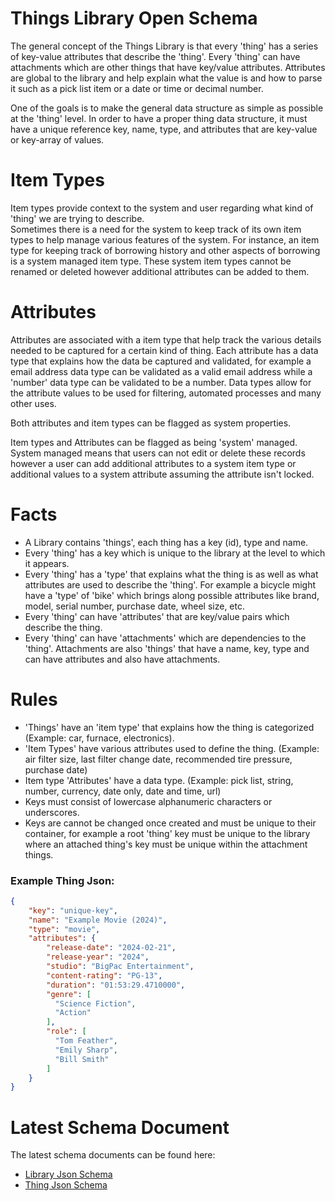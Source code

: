 # Things Library Open Schema

The general concept of the Things Library is that every 'thing' has a series of key-value attributes that describe the 'thing'.
Every 'thing' can have attachments which are other things that have key/value attributes. Attributes are global to the library and help explain what the value is and how to parse it such as a pick list item or a date or time or decimal number.

One of the goals is to make the general data structure as simple as possible at the 'thing' level. In order to have a proper thing data structure, it must have a unique reference key, name, type, and attributes that are key-value or key-array of values.

# Item Types

Item types provide context to the system and user regarding what kind of 'thing' we are trying to describe.  
Sometimes there is a need for the system to keep track of its own item types to help manage various features of the system.
For instance, an item type for keeping track of borrowing history and other aspects of borrowing is a system managed item type.
These system item types cannot be renamed or deleted however additional attributes can be added to them.

# Attributes

Attributes are associated with a item type that help track the various details needed to be captured for a certain kind of thing.
Each attribute has a data type that explains how the data be captured and validated, for example a email address data type can be validated as a valid email address while a 'number' data type can be validated to be a number. 
Data types allow for the attribute values to be used for filtering, automated processes and many other uses.

Both attributes and item types can be flagged as system properties.

Item types and Attributes can be flagged as being 'system' managed.  System managed means that users can not edit or delete these records however a user can add additional attributes to a system item type or additional values to a system attribute assuming the attribute isn't locked.

# Facts

* A Library contains 'things', each thing has a key (id), type and name.  
* Every 'thing' has a key which is unique to the library at the level to which it appears.
* Every 'thing' has a 'type' that explains what the thing is as well as what attributes are used to describe the 'thing'.  For example a bicycle might have a 'type' of 'bike' which brings along possible attributes like brand, model, serial number, purchase date, wheel size, etc.
* Every 'thing' can have 'attributes' that are key/value pairs which describe the thing.
* Every 'thing' can have 'attachments' which are dependencies to the 'thing'.  Attachments are also 'things' that have a name, key, type and can have attributes and also have attachments.

# Rules

* 'Things' have an 'item type' that explains how the thing is categorized (Example: car, furnace, electronics).
* 'Item Types' have various attributes used to define the thing. (Example: air filter size, last filter change date, recommended tire pressure, purchase date)
* Item type 'Attributes' have a data type. (Example: pick list, string, number, currency, date only, date and time, url)
* Keys must consist of lowercase alphanumeric characters or underscores.
* Keys are cannot be changed once created and must be unique to their container, for example a root 'thing' key must be unique to the library where an attached thing's key must be unique within the attachment things.


### Example Thing Json:
```json
{
    "key": "unique-key",
    "name": "Example Movie (2024)",
    "type": "movie",
    "attributes": {
        "release-date": "2024-02-21",
        "release-year": "2024",
        "studio": "BigPac Entertainment",
        "content-rating": "PG-13",
        "duration": "01:53:29.4710000",
        "genre": [
          "Science Fiction",
          "Action"
        ],        
        "role": [
          "Tom Feather",
          "Emily Sharp",
          "Bill Smith"
        ]
    }
}
```

# Latest Schema Document

The latest schema documents can be found here:

* [Library Json Schema](https://schema.thingslibrary.io/latest/library.json)
* [Thing Json Schema](https://schema.thingslibrary.io/latest/thing.json)